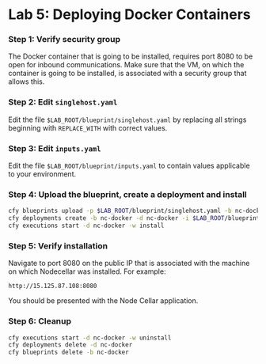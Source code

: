 # Lab 5: Deploying Docker Containers

### Step 1: Verify security group

The Docker container that is going to be installed, requires port 8080 to be open for inbound communications. Make sure that the VM, on which the container is going to be installed, is associated with a security group that allows this.

### Step 2: Edit `singlehost.yaml`

Edit the file `$LAB_ROOT/blueprint/singlehost.yaml` by replacing all strings beginning with `REPLACE_WITH` with correct values.

### Step 3: Edit `inputs.yaml`

Edit the file `$LAB_ROOT/blueprint/inputs.yaml` to contain values applicable to your environment.

### Step 4: Upload the blueprint, create a deployment and install

```bash
cfy blueprints upload -p $LAB_ROOT/blueprint/singlehost.yaml -b nc-docker
cfy deployments create -b nc-docker -d nc-docker -i $LAB_ROOT/blueprint/inputs.yaml
cfy executions start -d nc-docker -w install
```

### Step 5: Verify installation

Navigate to port 8080 on the public IP that is associated with the machine on which Nodecellar was installed. For example:

```
http://15.125.87.108:8080
```

You should be presented with the Node Cellar application.

### Step 6: Cleanup

```bash
cfy executions start -d nc-docker -w uninstall
cfy deployments delete -d nc-docker
cfy blueprints delete -b nc-docker
```